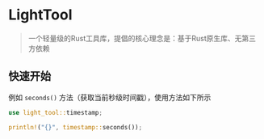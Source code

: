 # LightTool

> 一个轻量级的Rust工具库，提倡的核心理念是：基于Rust原生库、无第三方依赖

## 快速开始

例如 `seconds()` 方法（获取当前秒级时间戳），使用方法如下所示

```rust
use light_tool::timestamp;

println!("{}", timestamp::seconds());
```
